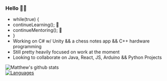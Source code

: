 ### Hello 👋🏼
- while(true) {
-   continueLearning(); 🧠
-   continueMentoring(); 🌱
- }                                  
- Working on C# w/ Unity && a chess notes app  && C++ hardware programming
- Still pretty heavily focused on work at the moment
- Looking to collaborate on Java, React, JS, Arduino && Python Projects
                                                                         
![Matthew's github stats](https://github-readme-stats.vercel.app/api?username=Mdbaker19&show_icons=true&theme=radical)   
[![Languages](https://github-readme-stats.vercel.app/api/top-langs/?username=Mdbaker19&langs_count=8&layout=compact&theme=chartreuse-dark)](https://github.com/Mdbaker19/github-readme-stats)
